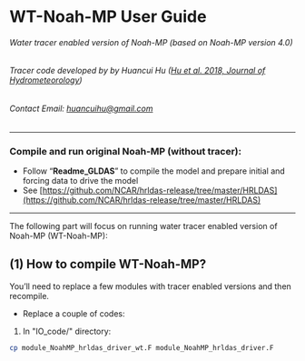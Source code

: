 # WT-Noah-MP User Guide
###### Water tracer enabled version of Noah-MP (based on Noah-MP version 4.0)

###### Tracer code developed by by Huancui Hu ([Hu et al. 2018, Journal of Hydrometeorology](https://journals.ametsoc.org/doi/full/10.1175/JHM-D-17-0202.1))

###### Contact Email: huancuihu@gmail.com

---
### Compile and run original Noah-MP (without tracer):
   - Follow “**Readme_GLDAS**” to compile the model and prepare initial and forcing data to drive the model
   - See [https://github.com/NCAR/hrldas-release/tree/master/HRLDAS](https://github.com/NCAR/hrldas-release/tree/master/HRLDAS)

***
 The following part will focus on running water tracer enabled version of Noah-MP (WT-Noah-MP):

## (1) How to compile WT-Noah-MP?
You’ll need to replace a few modules with tracer enabled versions and then recompile.

- Replace a couple of codes:
1.  In "IO_code/" directory:

```sh
cp module_NoahMP_hrldas_driver_wt.F module_NoahMP_hrldas_driver.F
```
